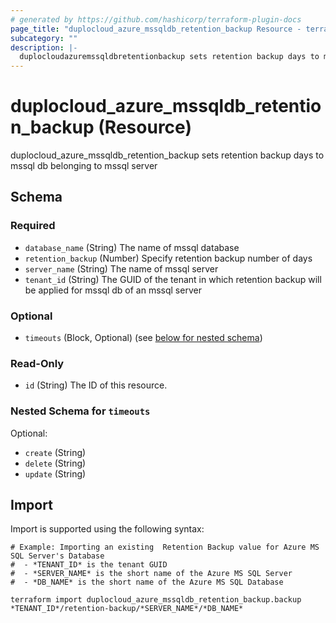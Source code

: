 ```yaml
---
# generated by https://github.com/hashicorp/terraform-plugin-docs
page_title: "duplocloud_azure_mssqldb_retention_backup Resource - terraform-provider-duplocloud"
subcategory: ""
description: |-
  duplocloudazuremssqldbretentionbackup sets retention backup days to mssql db belonging to mssql server
---
```


# duplocloud_azure_mssqldb_retention_backup (Resource)

duplocloud_azure_mssqldb_retention_backup sets retention backup days to mssql db belonging to mssql server



<!-- schema generated by tfplugindocs -->
## Schema

### Required

- `database_name` (String) The name of mssql database
- `retention_backup` (Number) Specify retention backup number of days
- `server_name` (String) The name of mssql server
- `tenant_id` (String) The GUID of the tenant in which retention backup will be applied for mssql db of an mssql server

### Optional

- `timeouts` (Block, Optional) (see [below for nested schema](#nestedblock--timeouts))

### Read-Only

- `id` (String) The ID of this resource.

<a id="nestedblock--timeouts"></a>
### Nested Schema for `timeouts`

Optional:

- `create` (String)
- `delete` (String)
- `update` (String)

## Import

Import is supported using the following syntax:

```shell
# Example: Importing an existing  Retention Backup value for Azure MS SQL Server's Database
#  - *TENANT_ID* is the tenant GUID
#  - *SERVER_NAME* is the short name of the Azure MS SQL Server
#  - *DB_NAME* is the short name of the Azure MS SQL Database

terraform import duplocloud_azure_mssqldb_retention_backup.backup *TENANT_ID*/retention-backup/*SERVER_NAME*/*DB_NAME*
```
